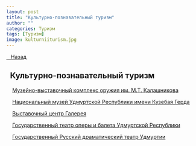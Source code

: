 ```yaml
---
layout: post
title: "Культурно-познавательный туризм"
author: ""
categories: Туризм
tags: [Туризм]
image: kulturniiturism.jpg
---
```


<p class="lead"> <a href="{{ site.baseurl }}/">&nbsp;&nbsp;&nbsp;Назад</a> </p>

## &nbsp;&nbsp;Культурно-познавательный туризм

&nbsp;&nbsp;&nbsp;&nbsp;[Музейно-выставочный комплекс оружия им. М.Т. Калашникова](../pages/kalashnikov.md)

&nbsp;&nbsp;&nbsp;&nbsp;[Национальный музей Удмуртской Республики имени Кузебая Герда](../pages/musei_imeni_gerda.md)

&nbsp;&nbsp;&nbsp;&nbsp;[Выставочный центр Галерея](../pages/galereya.md)

&nbsp;&nbsp;&nbsp;&nbsp;[Государственный театр оперы и балета Удмуртской Республики](../pages/theatre_operi_baleta.md)

&nbsp;&nbsp;&nbsp;&nbsp;[Государственный Русский драматический театр Удмуртии](../pages/dramteatr.md)